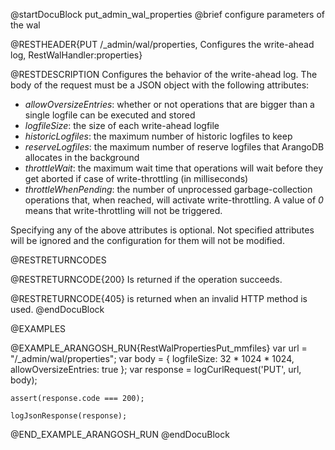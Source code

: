 
@startDocuBlock put_admin_wal_properties
@brief configure parameters of the wal

@RESTHEADER{PUT /_admin/wal/properties, Configures the write-ahead log, RestWalHandler:properties}

@RESTDESCRIPTION
Configures the behavior of the write-ahead log. The body of the request
must be a JSON object with the following attributes:
- *allowOversizeEntries*: whether or not operations that are bigger than a
  single logfile can be executed and stored
- *logfileSize*: the size of each write-ahead logfile
- *historicLogfiles*: the maximum number of historic logfiles to keep
- *reserveLogfiles*: the maximum number of reserve logfiles that ArangoDB
  allocates in the background
- *throttleWait*: the maximum wait time that operations will wait before
  they get aborted if case of write-throttling (in milliseconds)
- *throttleWhenPending*: the number of unprocessed garbage-collection
  operations that, when reached, will activate write-throttling. A value of
  *0* means that write-throttling will not be triggered.

Specifying any of the above attributes is optional. Not specified attributes
will be ignored and the configuration for them will not be modified.

@RESTRETURNCODES

@RESTRETURNCODE{200}
Is returned if the operation succeeds.

@RESTRETURNCODE{405}
is returned when an invalid HTTP method is used.
@endDocuBlock

@EXAMPLES

@EXAMPLE_ARANGOSH_RUN{RestWalPropertiesPut_mmfiles}
    var url = "/_admin/wal/properties";
    var body = {
      logfileSize: 32 * 1024 * 1024,
      allowOversizeEntries: true
    };
    var response = logCurlRequest('PUT', url, body);

    assert(response.code === 200);

    logJsonResponse(response);
@END_EXAMPLE_ARANGOSH_RUN
@endDocuBlock

